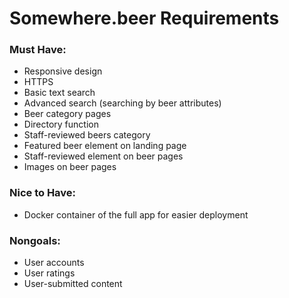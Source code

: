 # Somewhere.beer Requirements

### Must Have:

- Responsive design
- HTTPS
- Basic text search
- Advanced search (searching by beer attributes)
- Beer category pages
- Directory function
- Staff-reviewed beers category
- Featured beer element on landing page
- Staff-reviewed element on beer pages
- Images on beer pages

### Nice to Have:

- Docker container of the full app for easier deployment

### Nongoals:

- User accounts
- User ratings
- User-submitted content